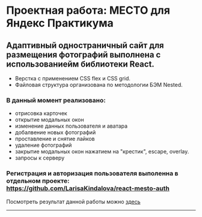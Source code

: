 # Проектная работа: МЕСТО для Яндекс Практикума
Адаптивный одностраничный сайт для размещения фотографий выполнена c использованиейм библиотеки React.
---

* Верстка с применением CSS flex и CSS grid.
* Файловая структура организована по методологии БЭМ Nested.

### В данный момент реализовано: 
* отрисовка карточек
* открытие модальных окон
* изменение данных пользователя и аватара
* добалвение новых фотографий
* проставление и снятие лайков
* удаление фотографий
* закрытие модальных окон нажатием на "крестик", escape, overlay.
* запросы к серверу

###  Регистрация и авторизация пользователя выполенна в отдельном проекте: https://github.com/LarisaKindalova/react-mesto-auth

Посмотреть результат данной работы можно [здесь](https://LarisaKindalova.github.io/mesto-react/)
- - -

